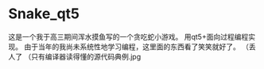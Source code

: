 # Snake_qt5
这是一个我于高三期间浑水摸鱼写的一个贪吃蛇小游戏。
用qt5+面向过程编程实现。
由于当年的我尚未系统性地学习编程，这里面的东西看了笑笑就好了。
（丢人了
（只有编译器读得懂的源代码典例.jpg
